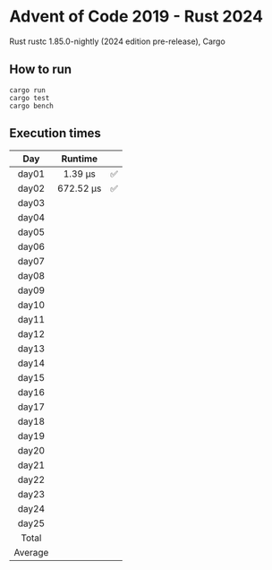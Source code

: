 # Advent of Code 2019 - Rust 2024

Rust rustc 1.85.0-nightly (2024 edition pre-release), Cargo

## How to run
```
cargo run
cargo test
cargo bench
```

## Execution times

| Day     | Runtime      |     |
| :-----: | :----------: | :-: |
| day01   |     1.39 µs  |  ✅  |
| day02   |   672.52 µs  |  ✅  |
| day03   |              |     |
| day04   |              |     |
| day05   |              |     |
| day06   |              |     |
| day07   |              |     |
| day08   |              |     |
| day09   |              |     |
| day10   |              |     |
| day11   |              |     |
| day12   |              |     |
| day13   |              |     |
| day14   |              |     |
| day15   |              |     |
| day16   |              |     |
| day17   |              |     |
| day18   |              |     |
| day19   |              |     | 
| day20   |              |     |
| day21   |              |     |
| day22   |              |     |
| day23   |              |     |
| day24   |              |     |
| day25   |              |     |
| Total   |              |     |
| Average |              |     |